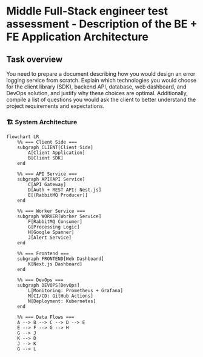 # Middle Full-Stack engineer test assessment - Description of the BE + FE Application Architecture

## Task overview

You need to prepare a document describing how you would design an error logging service from scratch. Explain which technologies you would choose for the client library (SDK), backend API, database, web dashboard, and DevOps solution, and justify why these choices are optimal. Additionally, compile a list of questions you would ask the client to better understand the project requirements and expectations.

### 🏗️ System Architecture
```mermaid
flowchart LR
    %% === Client Side ===
    subgraph CLIENT[Client Side]
        A[Client Application]
        B[Client SDK]
    end

    %% === API Service ===
    subgraph API[API Service]
        C[API Gateway]
        D[Auth + REST API: Nest.js]
        E[(RabbitMQ Producer)]
    end

    %% === Worker Service ===
    subgraph WORKER[Worker Service]
        F[RabbitMQ Consumer]
        G[Processing Logic]
        H[Google Spanner]
        J[Alert Service]
    end

    %% === Frontend ===
    subgraph FRONTEND[Web Dashboard]
        K[Next.js Dashboard]
    end

    %% === DevOps ===
    subgraph DEVOPS[DevOps]
        L[Monitoring: Prometheus + Grafana]
        M[CI/CD: GitHub Actions]
        N[Deployment: Kubernetes]
    end

    %% === Data Flows ===
    A --> B --> C --> D --> E
    E --> F --> G --> H
    G --> J
    K --> D
    J --> K
    G --> L
```
